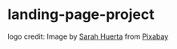 # landing-page-project
logo credit: Image by <a href="https://pixabay.com/users/lunesse-3464943/?utm_source=link-attribution&amp;utm_medium=referral&amp;utm_campaign=image&amp;utm_content=1732377">Sarah Huerta</a> from <a href="https://pixabay.com/?utm_source=link-attribution&amp;utm_medium=referral&amp;utm_campaign=image&amp;utm_content=1732377">Pixabay</a>
